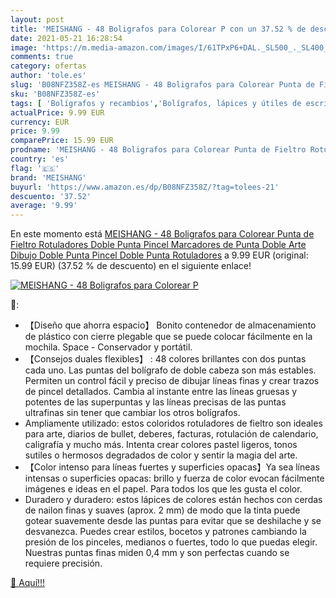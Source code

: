 ```yaml
---
layout: post
title: 'MEISHANG - 48 Boligrafos para Colorear P con un 37.52 % de descuento'
date: 2021-05-21 16:28:54
image: 'https://m.media-amazon.com/images/I/61TPxP6+DAL._SL500_._SL400_.jpg'
comments: true
category: ofertas
author: 'tole.es'
slug: 'B08NFZ358Z-es MEISHANG - 48 Boligrafos para Colorear Punta de Fieltro...'
sku: 'B08NFZ358Z-es'
tags: [ 'Bolígrafos y recambios','Bolígrafos, lápices y útiles de escritura','Oficina y papelería','Rotuladores de punta fina','boligrafos','colorear','meishang','rotuladores', ]
actualPrice: 9.99 EUR
currency: EUR
price: 9.99
comparePrice: 15.99 EUR
prodname: 'MEISHANG - 48 Boligrafos para Colorear Punta de Fieltro Rotuladores Doble Punta Pincel Marcadores de Punta Doble Arte Dibujo Doble Punta Pincel Doble Punta Rotuladores'
country: 'es'
flag: '🇪🇸'
brand: 'MEISHANG'
buyurl: 'https://www.amazon.es/dp/B08NFZ358Z/?tag=tolees-21'
descuento: '37.52'
average: '9.99'
---
```


En este momento está [MEISHANG - 48 Boligrafos para Colorear Punta de Fieltro Rotuladores Doble Punta Pincel Marcadores de Punta Doble Arte Dibujo Doble Punta Pincel Doble Punta Rotuladores](https://www.amazon.es/dp/B08NFZ358Z/?tag=tolees-21) a 9.99 EUR (original: 15.99 EUR) (37.52 %  de descuento) en el siguiente enlace!

[![MEISHANG - 48 Boligrafos para Colorear P](https://m.media-amazon.com/images/I/61TPxP6+DAL._SL500_._SL400_.jpg)](https://www.amazon.es/dp/B08NFZ358Z/?tag=tolees-21)

🔎:

- 【Diseño que ahorra espacio】 Bonito contenedor de almacenamiento de plástico con cierre plegable que se puede colocar fácilmente en la mochila. Space - Conservador y portátil.
- 【Consejos duales flexibles】 : 48 colores brillantes con dos puntas cada uno. Las puntas del bolígrafo de doble cabeza son más estables. Permiten un control fácil y preciso de dibujar líneas finas y crear trazos de pincel detallados. Cambia al instante entre las líneas gruesas y potentes de las superpuntas y las líneas precisas de las puntas ultrafinas sin tener que cambiar los otros bolígrafos.
- Ampliamente utilizado: estos coloridos rotuladores de fieltro son ideales para arte, diarios de bullet, deberes, facturas, rotulación de calendario, caligrafía y mucho más. Intenta crear colores pastel ligeros, tonos sutiles o hermosos degradados de color y sentir la magia del arte.
- 【Color intenso para líneas fuertes y superficies opacas】Ya sea líneas intensas o superficies opacas: brillo y fuerza de color evocan fácilmente imágenes e ideas en el papel. Para todos los que les gusta el color.
- Duradero y duradero: estos lápices de colores están hechos con cerdas de nailon finas y suaves (aprox. 2 mm) de modo que la tinta puede gotear suavemente desde las puntas para evitar que se deshilache y se desvanezca. Puedes crear estilos, bocetos y patrones cambiando la presión de los pinceles, medianos o fuertes, todo lo que puedas elegir. Nuestras puntas finas miden 0,4 mm y son perfectas cuando se requiere precisión.

[🛒 Aquí!!!](https://www.amazon.es/dp/B08NFZ358Z/?tag=tolees-21)
